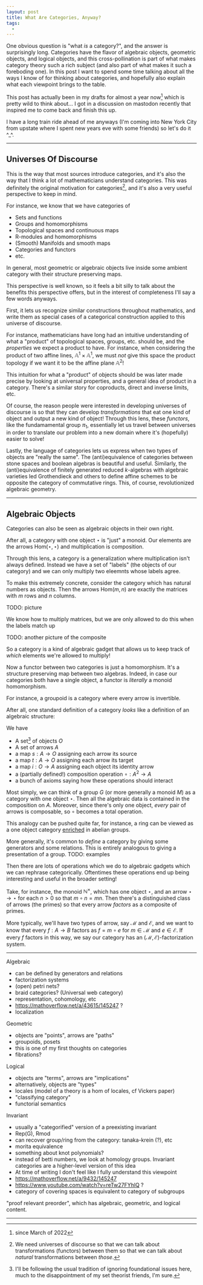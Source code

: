 ```yaml
---
layout: post
title: What Are Categories, Anyway?
tags:
  - 
---
```


One obvious question is "what _is_ a category?", and the answer is 
surprisingly long. Categories have the flavor of algebraic objects,
geometric objects, and logical objects, and this cross-pollination 
is part of what makes category theory such a rich subject (and also
part of what makes it such a foreboding one). In this post I want to 
spend some time talking about all the ways I know of for thinking about
categories, and hopefully also explain what each viewpoint brings to the
table.

This post has actually been in my drafts for almost a year now[^3]
which is pretty wild to think about... I got in a discussion on 
mastodon recently that inspired me to come back and finish this up. 

I have a long train ride ahead of me anyways (I'm coming into New York City
from upstate where I spent new years eve with some friends) so let's do it ^_^.

---

## Universes Of Discourse

This is the way that most sources introduce categories, and it's also
the way that I think a lot of mathematicians understand categories. 
This was definitely the original motivation for categories[^1], and it's
also a very useful perspective to keep in mind.

For instance, we know that we have categories of 

 - Sets and functions
 - Groups and homomorphisms
 - Topological spaces and continuous maps
 - R-modules and homomorphisms
 - (Smooth) Manifolds and smooth maps
 - Categories and functors
 - etc.

In general, most geometric or algebraic objects live inside some
ambient category with their structure preserving maps. 

This perspective is well known, so it feels a bit silly to talk about the
benefits this perspective offers, but in the interest of completeness I'll
say a few words anyways.

First, it lets us recognize similar constructions throughout mathematics,
and write them as special cases of a categorical construction applied to this
universe of discourse.

For instance, mathematicians have long had an intuitive understanding of what
a "product" of topological spaces, groups, etc. should be, and the 
_properties_ we expect a product to have. For instance, when considering the
product of two affine lines, $\mathbb{A}^1 \times \mathbb{A}^1$, we must
_not_ give this space the product topology if we want it to be the 
affine plane $\mathbb{A}^2$!

This intuition for what a "product" of objects should be was later made
precise by looking at universal properties, and a general idea of product
in a category. There's a similar story for coproducts, direct and inverse limits, etc. 

Of course, the reason people were interested in developing universes of
discourse is so that they can develop _transformations_ that eat one kind
of object and output a new kind of object! Through this lens, these _functors_, 
like the fundamamental group $\pi_1$, essentially let us travel between 
universes in order to translate our problem into a new domain where it's 
(hopefully) easier to solve!

Lastly, the language of categories lets us express when two types of objects
are "really the same". The (anti)equivalence of categories between stone spaces
and boolean algebras is beautiful and useful. Similarly, the (anti)equivalence
of finitely generated reduced $k$-algebras with algebraic varieties led 
Grothendieck and others to define affine schemes to be opposite the category
of commutative rings. This, of course, revolutionized algebraic geometry.

---

## Algebraic Objects

Categories can also be seen as algebraic objects in their own right.

After all, a category with one object $\star$ is "just" a monoid. Our 
elements are the arrows $\text{Hom}(\star, \star)$ and multiplication is 
composition.

Through this lens, a category is a generalization where multiplication isn't
always defined. Instead we have a set of "labels" (the objects of our category)
and we can only multiply two eleemnts whose labels agree. 

To make this extremely concrete, consider the category which has natural
numbers as objects. Then the arrows $\text{Hom}(m,n)$ are exactly the 
matrices with $m$ rows and $n$ columns. 

TODO: picture

We know how to multiply matrices, but we are only allowed to do this when
the labels match up

TODO: another picture of the composite

So a category is a kind of algebraic gadget that allows us to keep track
of _which_ elements we're allowed to multiply! 

Now a functor between two categories is just a homomorphism. It's a 
structure preserving map between two algebras. Indeed, in case our 
categories both have a single object, a functor is _literally_ a 
monoid homomorphism.

For instance, a groupoid is a category where every arrow is invertible. 


After all, one standard definition of a category _looks_ like 
a definition of an algebraic structure: 

We have

- A set[^2] of objects $O$
- A set of arrows $A$
- a map $s : A \to O$ assigning each arrow its source
- a map $t : A \to O$ assigning each arrow its target
- a map $i : O \to A$ assigning each object its identity arrow
- a (partially defined!) composition operation $\circ : A^2 \to A$ 
- a bunch of axioms saying how these operations should interact

Most simply, we can think of a group $G$ (or more generally a monoid $M$)
as a category with one object $\star$. Then all the algebraic data is
contained in the composition on $A$. Moreover, since there's only one object,
_every_ pair of arrows is composable, so $\circ$ becomes a total operation.

This analogy can be pushed quite far, for instance, a ring can be viewed as
a one object category [enriched][1] in abelian groups.

More generally, it's common to _define_ a category by giving some generators
and some relations. This is entirely analogous to giving a presentation of a 
group. TODO: examples

Then there are lots of operations which we do to algebraic gadgets which we
can rephrase categorically. Oftentimes these operations end up being interesting
and useful in the broader setting!

Take, for instance, the monoid $\mathbb{N}^\times$, which has
one object $\star$, and an arrow $\star \to \star$ for each $n > 0$ so that
$m \circ n = mn$. Then there's a distinguished class of arrows (the primes)
so that every arrow _factors_ as a composite of primes.

More typically, we'll have two types of arrow, say $\mathcal{M}$ and $\mathcal{E}$,
and we want to know that every $f : A \to B$ factors as $f = m \circ e$ 
for $m \in \mathcal{M}$ and $e \in \mathcal{E}$. If every $f$ factors in this
way, we say our category has an $(\mathcal{M}, \mathcal{E})$-factorization system.


---


Algebraic
  - can be defined by generators and relations
  - factorization systems
  - (open) petri nets?
  - braid categories? (Universal web category)
  - representation, cohomology, etc
  - https://mathoverflow.net/a/43615/145247 ?
  - localization

Geometric
  - objects are "points", arrows are "paths"
  - groupoids, posets
  - this is one of my first thoughts on categories
  - fibrations?

Logical
  - objects are "terms", arrows are "implications"
  - alternatively, objects are "types"
  - locales (model of a theory is a hom of locales, cf Vickers paper)
  - "classifying category"
  - functorial semantics

Invariant
  - usually a "categorified" version of a preexisting invariant
  - Rep(G), Rmod
  - can recover group/ring from the category: tanaka-krein (?), etc
  - morita equivalence
  - something about knot polynomials?
  - instead of betti numbers, we look at homology groups. Invariant categories are a higher-level version of this idea
  - At time of writing I don't feel like I fully understand this viewpoint
  - https://mathoverflow.net/a/9432/145247
  - https://www.youtube.com/watch?v=reTw27FYhlQ ?
  - category of covering spaces is equivalent to category of subgroups



"proof relevant preorder", which has algebraic, geometric, and logical content.

---

[^1]:
    We need universes of discourse so that we can talk about transformations
    (functors) between them so that we can talk about _natural_ transformations
    between _those_.

[^2]:
    I'll be following the usual tradition of ignoring foundational issues here,
    much to the disappointment of my set theorist friends, I'm sure.

[^3]:
    since March of 2022


[1]: https://en.wikipedia.org/wiki/Enriched_category
